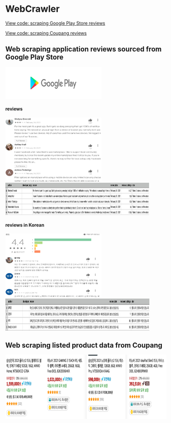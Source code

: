 # WebCrawler


[View code: scraping Google Play Store reviews](https://nbviewer.jupyter.org/github/reejungkim/WebCrawler/blob/master/Google%20App%20Play%20Web%20Scraping.ipynb)

[View code: scraping Coupang reviews](https://nbviewer.jupyter.org/github/reejungkim/WebCrawler/blob/master/Coupang%20review.ipynb)


## Web scraping application reviews sourced from Google Play Store
<img src="https://github.com/reejungkim/WebCrawler/blob/master/img/download.png" height="100" width="300">

#### reviews
<p float="left">
<img src="img/review_ex_en.png" height="200" width="300">
<img src="https://github.com/reejungkim/WebCrawler/blob/master/img/scraped_output_ex_en.png" height="100" width="450">
</p>


#### reviews in Korean
<p float="left">
<img src="https://github.com/reejungkim/WebCrawler/blob/master/img/review_ex.png" height="200" width="300">
<img src="https://github.com/reejungkim/WebCrawler/blob/master/img/scraped_output_ex.png" height="100" width="450">
</p>




## Web scraping listed product data from Coupang 
<p float="left">
<img src="https://github.com/reejungkim/WebCrawler/blob/master/img/Coupang.png" height="200" width="600">
  </p>
